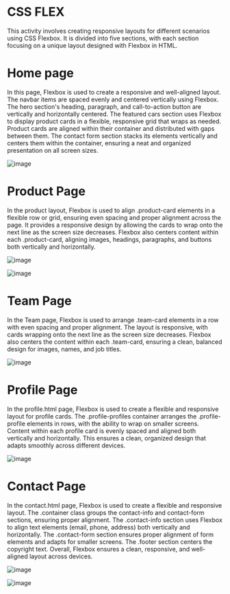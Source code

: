 # CSS FLEX

This activity involves creating responsive layouts for different scenarios using CSS Flexbox. It is divided into five sections, with each section focusing on a unique layout designed with Flexbox in HTML.

# Home page

In this page, Flexbox is used to create a responsive and well-aligned layout. The navbar items are spaced evenly and centered vertically using Flexbox. The hero section's heading, paragraph, and call-to-action button are vertically and horizontally centered. The featured cars section uses Flexbox to display product cards in a flexible, responsive grid that wraps as needed. Product cards are aligned within their container and distributed with gaps between them. The contact form section stacks its elements vertically and centers them within the container, ensuring a neat and organized presentation on all screen sizes.

![image](https://github.com/user-attachments/assets/57837445-a8cb-4383-8f1d-737633f1561b)

# Product Page 

In the product layout, Flexbox is used to align .product-card elements in a flexible row or grid, ensuring even spacing and proper alignment across the page. It provides a responsive design by allowing the cards to wrap onto the next line as the screen size decreases. Flexbox also centers content within each .product-card, aligning images, headings, paragraphs, and buttons both vertically and horizontally.

![image](https://github.com/user-attachments/assets/0b0ab378-25cc-4453-8594-3f2f147826c6)

![image](https://github.com/user-attachments/assets/05bc6bd6-866a-45d5-b341-94335a47eaa0)

# Team Page 

In the Team page, Flexbox is used to arrange .team-card elements in a row with even spacing and proper alignment. The layout is responsive, with cards wrapping onto the next line as the screen size decreases. Flexbox also centers the content within each .team-card, ensuring a clean, balanced design for images, names, and job titles.

![image](https://github.com/user-attachments/assets/ef393168-7a72-4680-afbe-6106d8726e8c)

# Profile Page 

In the profile.html page, Flexbox is used to create a flexible and responsive layout for profile cards. The .profile-profiles container arranges the .profile-profile elements in rows, with the ability to wrap on smaller screens. Content within each profile card is evenly spaced and aligned both vertically and horizontally. This ensures a clean, organized design that adapts smoothly across different devices.

![image](https://github.com/user-attachments/assets/cb33a870-2dec-4b4e-94c6-dd2ba4172f56)

# Contact Page 

In the contact.html page, Flexbox is used to create a flexible and responsive layout. The .container class groups the contact-info and contact-form sections, ensuring proper alignment. The .contact-info section uses Flexbox to align text elements (email, phone, address) both vertically and horizontally. The .contact-form section ensures proper alignment of form elements and adapts for smaller screens. The .footer section centers the copyright text. Overall, Flexbox ensures a clean, responsive, and well-aligned layout across devices.

![image](https://github.com/user-attachments/assets/4cf982bb-d9a0-4142-a517-87db80a0f215)

![image](https://github.com/user-attachments/assets/85253f05-6a76-4bcd-92ee-74f4be566c2e)






